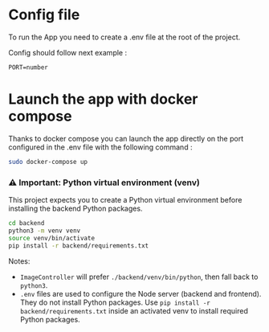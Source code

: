 # Config file

To run the App you need to create a .env file at the root of the project.

Config should follow next example :
```.dotenv
PORT=number
```

# Launch the app with docker compose

Thanks to docker compose you can launch the app directly on the port configured in the .env file with the following command :
```bash
sudo docker-compose up
```
### ⚠️ Important: Python virtual environment (venv)

This project expects you to create a Python virtual environment before installing the backend Python packages.

```bash
cd backend
python3 -m venv venv
source venv/bin/activate
pip install -r backend/requirements.txt
```

Notes:
- `ImageController` will prefer `./backend/venv/bin/python`, then fall back to `python3`.
- `.env` files are used to configure the Node server (backend and frontend). They do not install Python packages. Use `pip install -r backend/requirements.txt` inside an activated venv to install required Python packages.